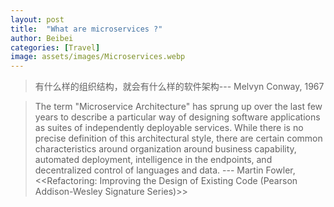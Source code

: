```yaml
---
layout: post
title:  "What are microservices ?"
author: Beibei
categories: [Travel]
image: assets/images/Microservices.webp
---
```


> 有什么样的组织结构，就会有什么样的软件架构--- Melvyn Conway, 1967


> The term "Microservice Architecture" has sprung up over the last few years to describe a particular way of designing software applications as suites of independently deployable services. While there is no precise definition of this architectural style, there are certain common characteristics around organization around business capability, automated deployment, intelligence in the endpoints, and decentralized control of languages and data. --- Martin Fowler, <<Refactoring: Improving the Design of Existing Code (Pearson Addison-Wesley Signature Series)>>




